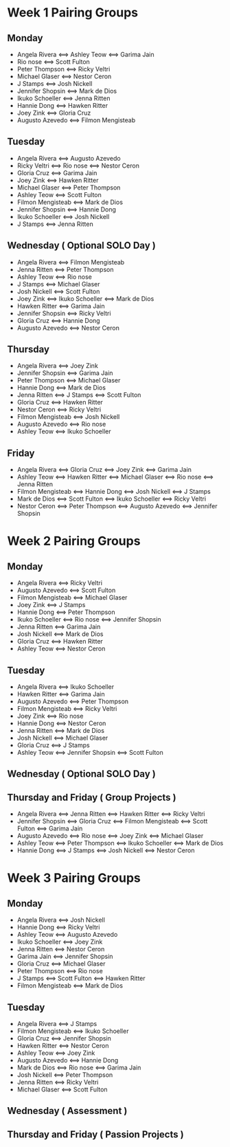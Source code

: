# Week 1 Pairing Groups

## Monday

 - Angela Rivera <==> Ashley Teow <==> Garima Jain
 - Rio nose <==> Scott Fulton
 - Peter Thompson <==> Ricky Veltri
 - Michael Glaser <==> Nestor Ceron
 - J Stamps <==> Josh Nickell
 - Jennifer Shopsin <==> Mark de Dios
 - Ikuko Schoeller <==> Jenna Ritten
 - Hannie Dong <==> Hawken Ritter
 - Joey Zink <==> Gloria Cruz
 - Augusto Azevedo <==> Filmon Mengisteab

## Tuesday

 - Angela Rivera <==> Augusto Azevedo
 - Ricky Veltri <==> Rio nose <==> Nestor Ceron
 - Gloria Cruz <==> Garima Jain
 - Joey Zink <==> Hawken Ritter
 - Michael Glaser <==> Peter Thompson
 - Ashley Teow <==> Scott Fulton
 - Filmon Mengisteab <==> Mark de Dios
 - Jennifer Shopsin <==> Hannie Dong
 - Ikuko Schoeller <==> Josh Nickell
 - J Stamps <==> Jenna Ritten

## Wednesday ( Optional SOLO Day )

 - Angela Rivera <==> Filmon Mengisteab
 - Jenna Ritten <==> Peter Thompson
 - Ashley Teow <==> Rio nose
 - J Stamps <==> Michael Glaser
 - Josh Nickell <==> Scott Fulton
 - Joey Zink <==> Ikuko Schoeller <==> Mark de Dios
 - Hawken Ritter <==> Garima Jain
 - Jennifer Shopsin <==> Ricky Veltri
 - Gloria Cruz <==> Hannie Dong
 - Augusto Azevedo <==> Nestor Ceron

## Thursday

 - Angela Rivera <==> Joey Zink
 - Jennifer Shopsin <==> Garima Jain
 - Peter Thompson <==> Michael Glaser
 - Hannie Dong <==> Mark de Dios
 - Jenna Ritten <==> J Stamps <==> Scott Fulton
 - Gloria Cruz <==> Hawken Ritter
 - Nestor Ceron <==> Ricky Veltri
 - Filmon Mengisteab <==> Josh Nickell
 - Augusto Azevedo <==> Rio nose
 - Ashley Teow <==> Ikuko Schoeller

## Friday

 - Angela Rivera <==> Gloria Cruz <==> Joey Zink <==> Garima Jain
 - Ashley Teow <==> Hawken Ritter <==> Michael Glaser <==> Rio nose <==> Jenna Ritten
 - Filmon Mengisteab <==> Hannie Dong <==> Josh Nickell <==> J Stamps
 - Mark de Dios <==> Scott Fulton <==> Ikuko Schoeller <==> Ricky Veltri
 - Nestor Ceron <==> Peter Thompson <==> Augusto Azevedo <==> Jennifer Shopsin

# Week 2 Pairing Groups

## Monday

 - Angela Rivera <==> Ricky Veltri
 - Augusto Azevedo <==> Scott Fulton
 - Filmon Mengisteab <==> Michael Glaser
 - Joey Zink <==> J Stamps
 - Hannie Dong <==> Peter Thompson
 - Ikuko Schoeller <==> Rio nose <==> Jennifer Shopsin
 - Jenna Ritten <==> Garima Jain
 - Josh Nickell <==> Mark de Dios
 - Gloria Cruz <==> Hawken Ritter
 - Ashley Teow <==> Nestor Ceron

## Tuesday

 - Angela Rivera <==> Ikuko Schoeller
 - Hawken Ritter <==> Garima Jain
 - Augusto Azevedo <==> Peter Thompson
 - Filmon Mengisteab <==> Ricky Veltri
 - Joey Zink <==> Rio nose
 - Hannie Dong <==> Nestor Ceron
 - Jenna Ritten <==> Mark de Dios
 - Josh Nickell <==> Michael Glaser
 - Gloria Cruz <==> J Stamps
 - Ashley Teow <==> Jennifer Shopsin <==> Scott Fulton

## Wednesday ( Optional SOLO Day )

## Thursday and Friday ( Group Projects )

 - Angela Rivera <==> Jenna Ritten <==> Hawken Ritter <==> Ricky Veltri
 - Jennifer Shopsin <==> Gloria Cruz <==> Filmon Mengisteab <==> Scott Fulton <==> Garima Jain
 - Augusto Azevedo <==> Rio nose <==> Joey Zink <==> Michael Glaser
 - Ashley Teow <==> Peter Thompson <==> Ikuko Schoeller <==> Mark de Dios
 - Hannie Dong <==> J Stamps <==> Josh Nickell <==> Nestor Ceron

# Week 3 Pairing Groups

## Monday

 - Angela Rivera <==> Josh Nickell
 - Hannie Dong <==> Ricky Veltri
 - Ashley Teow <==> Augusto Azevedo
 - Ikuko Schoeller <==> Joey Zink
 - Jenna Ritten <==> Nestor Ceron
 - Garima Jain <==> Jennifer Shopsin
 - Gloria Cruz <==> Michael Glaser
 - Peter Thompson <==> Rio nose
 - J Stamps <==> Scott Fulton <==> Hawken Ritter
 - Filmon Mengisteab <==> Mark de Dios

 ## Tuesday

 - Angela Rivera <==> J Stamps
 - Filmon Mengisteab <==> Ikuko Schoeller
 - Gloria Cruz <==> Jennifer Shopsin
 - Hawken Ritter <==> Nestor Ceron
 - Ashley Teow <==> Joey Zink
 - Augusto Azevedo <==> Hannie Dong
 - Mark de Dios <==> Rio nose <==> Garima Jain
 - Josh Nickell <==> Peter Thompson
 - Jenna Ritten <==> Ricky Veltri
 - Michael Glaser <==> Scott Fulton

 ## Wednesday ( Assessment )

 ## Thursday and Friday ( Passion Projects )


